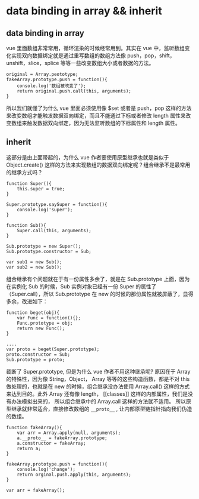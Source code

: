 # data binding in array && inherit
## data binding in array
vue 里面数组非常常用，循环渲染的时候经常用到。其实在 vue 中，监听数组变化实现双向数据绑定就是通过重写数组的数组方法像 push，pop，shift，unshift，slice，splice 等等一些改变数组大小或者数据的方法。
```
original = Array.peototype;
fakeArray.prototype.push = function(){
    console.log('数组被改变了');
    return original.push.call(this, arguments);
}
```
所以我们就懂了为什么 vue 里面必须使用像 $set 或者是 push，pop 这样的方法来改变数组才能触发数据双向绑定，而且不能通过下标或者修改 length 属性来改变数组来触发数据双向绑定，因为无法监听数组的下标属性和 length 属性。
## inherit
这部分是由上面带起的，为什么 vue 作者要使用原型继承也就是类似于 Object.create() 这样的方法来实现数组的数据双向绑定呢？组合继承不是最常用的继承方式吗？
```
function Super(){
    this.super = true;
}

Super.prototype.saySuper = function(){
    console.log('super');
}

function Sub(){
    Super.call(this, arguments);
}

Sub.prototype = new Super();
Sub.prototype.constructor = Sub;

var sub1 = new Sub();
var sub2 = new Sub();
```
组合继承有个问题就在于有一份属性多余了，就是在 Sub.prototype 上面，因为在实例化 Sub 的时候，Sub 实例对象已经有一份 Super 的属性了（Super.call），所以 Sub.prototype 在 new 的时候的那份属性就被屏蔽了，显得多余，改进如下：
```
function beget(obj){
    var Func = function(){};
    Func.prototype = obj;
    return new Func();
}

....
var proto = beget(Super.prototype);
proto.constructor = Sub;
Sub.prototype = proto;
```
截断了 Super.prototype, 但是为什么 vue 作者不用这种继承呢? 原因在于 Array 的特殊性，因为像 String，Object， Array 等等的这些构造函数，都是不对 this 做处理的，也就是在 new 的时候，组合继承没办法使用 Array.call() 这样的方式来达到目的。此外 Array 还有像 length， [[classes]] 这样的内部属性，我们是没有办法模拟出来的， 所以组合继承中的 Array.call 这样的方法就不适用。
所以原型继承就非常适合，直接修改数组的 ```__proto__``` , 让内部原型链指针指向我们伪造的数组。
```
function fakeArray(){
    var arr = Array.apply(null, arguments);
    a.__proto__ = fakeArray.prototype;
    a.constructor = fakeArray;
    return a;
}

fakeArray.prototype.push = function(){
    console.log('change');
    return orginal.push.apply(this, arguments);
}

var arr = fakeArray();
```